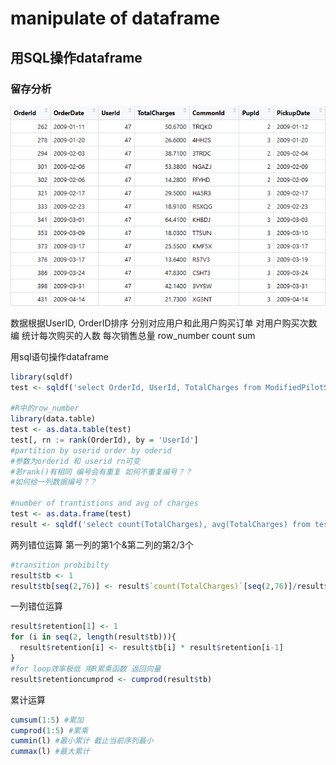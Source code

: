 # manipulate of dataframe

## 用SQL操作dataframe

### 留存分析
![](https://github.com/Sorinlov/Data_Manipulate/blob/master/datapic/ModifiedPilotStudyRawData%20only%20Retail%20Relay.png)

数据根据UserID, OrderID排序 分别对应用户和此用户购买订单
对用户购买次数编 统计每次购买的人数 每次销售总量
row_number  count  sum 

用sql语句操作dataframe
```R
library(sqldf)
test <- sqldf('select OrderId, UserId, TotalCharges from ModifiedPilotStudyRawData_only_Retail_Relay')

#R中的row_number
library(data.table)
test <- as.data.table(test)
test[, rn := rank(OrderId), by = 'UserId']
#partition by userid order by oderid
#参数为orderid 和 userid rn可变
#若rank()有相同 编号会有重复 如何不重复编号？？
#如何给一列数据编号？？

#number of trantistions and avg of charges
test <- as.data.frame(test)
result <- sqldf('select count(TotalCharges), avg(TotalCharges) from test group by rn')
```

两列错位运算 第一列的第1个&第二列的第2/3个
```R
#transition probibilty
result$tb <- 1
result$tb[seq(2,76)] <- result$`count(TotalCharges)`[seq(2,76)]/result$`count(TotalCharges)`[seq(1,75)]
```
一列错位运算
```R
result$retention[1] <- 1
for (i in seq(2, length(result$tb))){
  result$retention[i] <- result$tb[i] * result$retention[i-1]
}
#for loop效率极低 用R累乘函数 返回向量
result$retentioncumprod <- cumprod(result$tb)
```
累计运算
```R
cumsum(1:5) #累加
cumprod(1:5) #累乘
cummin(l) #最小累计 截止当前序列最小
cummax(l) #最大累计
```



